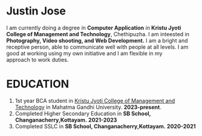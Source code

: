 # Justin Jose
I am currently doing a degree in **Computer Application** in **Kristu Jyoti College of Management and Technology**, Chethipuzha. I am inteested in **Photography, Video shooting, and Web Development.** I am a bright and receptive person, able to communicate well with people at all levels. I am good at working using my own initiative and I am flexible in my approach to work duties.

# EDUCATION
   1. 1st year BCA student in [Kristu Jyoti College of Management and Technology](https://kjcmt.ac.in/) in Mahatma Gandhi University. **2023-present**.
   2. Completed Higher Secondary Education in **SB School, Changanacherry,Kottayam.** **2021-2023**
   3. Completed SSLC in **SB School, Changanacherry,Kottayam.** **2020-2021**
